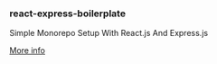 ### react-express-boilerplate

Simple Monorepo Setup With React.js And Express.js

<a href="https://www.dusanstam.com/posts/react-express-monorepo/" target="_blank">More info</a>

